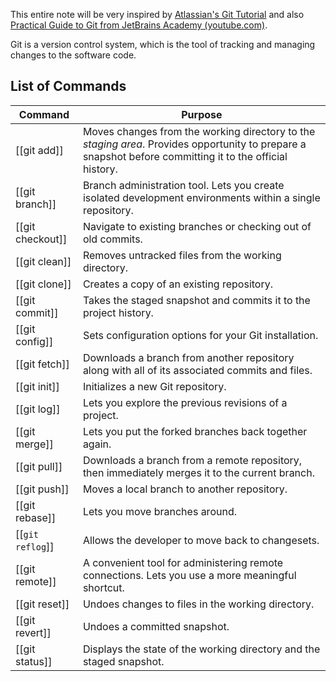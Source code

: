 This entire note will be very inspired by [Atlassian's Git Tutorial](https://www.atlassian.com/git/tutorials/what-is-version-control) and also [Practical Guide to Git from JetBrains Academy (youtube.com)](https://www.youtube.com/watch?v=9eBieLWZQOM). 

Git is a version control system, which is the tool of tracking and managing changes to the software code. 
## List of Commands

| Command          | Purpose                                                                                                                                                  |
| ---------------- | -------------------------------------------------------------------------------------------------------------------------------------------------------- |
| [[git add]]      | Moves changes from the working directory to the *staging area*. Provides opportunity to prepare a snapshot before committing it to the official history. |
| [[git branch]]   | Branch administration tool. Lets you create isolated development environments within a single repository.                                                |
| [[git checkout]] | Navigate to existing branches or checking out of old commits.                                                                                            |
| [[git clean]]    | Removes untracked files from the working directory.                                                                                                      |
| [[git clone]]    | Creates a copy of an existing repository.                                                                                                                |
| [[git commit]]   | Takes the staged snapshot and commits it to the project history.                                                                                         |
| [[git config]]   | Sets configuration options for your Git installation.                                                                                                    |
| [[git fetch]]    | Downloads a branch from another repository along with all of its associated commits and files.                                                           |
| [[git init]]     | Initializes a new Git repository.                                                                                                                        |
| [[git log]]      | Lets you explore the previous revisions of a project.                                                                                                    |
| [[git merge]]    | Lets you put the forked branches back together again.                                                                                                    |
| [[git pull]]     | Downloads a branch from a remote repository, then immediately merges it to the current branch.                                                           |
| [[git push]]     | Moves a local branch to another repository.                                                                                                              |
| [[git rebase]]   | Lets you move branches around.                                                                                                                           |
| [[`git reflog`]] | Allows the developer to move back to changesets.                                                                                                         |
| [[git remote]]   | A convenient tool for administering remote connections. Lets you use a more meaningful shortcut.                                                         |
| [[git reset]]    | Undoes changes to files in the working directory.                                                                                                        |
| [[git revert]]   | Undoes a committed snapshot.                                                                                                                             |
| [[git status]]   | Displays the state of the working directory and the staged snapshot.                                                                                     |
